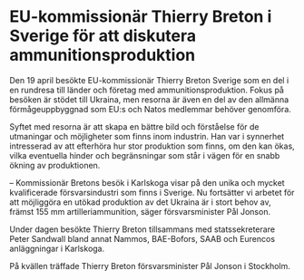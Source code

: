 # EU-kommissionär Thierry Breton i Sverige för att diskutera ammunitionsproduktion

Den 19 april besökte EU\-kommissionär Thierry Breton Sverige som en del i en rundresa till länder och företag med ammunitionsproduktion. Fokus på besöken är stödet till Ukraina, men resorna är även en del av den allmänna förmågeuppbyggnad som EU:s och Natos medlemmar behöver genomföra.


Syftet med resorna är att skapa en bättre bild och förståelse för de utmaningar och möjligheter som finns inom industrin. Han var i synnerhet intresserad av att efterhöra hur stor produktion som finns, om den kan ökas, vilka eventuella hinder och begränsningar som står i vägen för en snabb ökning av produktionen.

– Kommissionär Bretons besök i Karlskoga visar på den unika och mycket kvalificerade försvarsindustri som finns i Sverige. Nu fortsätter vi arbetet för att möjliggöra en utökad produktion av det Ukraina är i stort behov av, främst 155 mm artilleriammunition, säger försvarsminister Pål Jonson.

Under dagen besökte Thierry Breton tillsammans med statssekreterare Peter Sandwall bland annat Nammos, BAE\-Bofors, SAAB och Eurencos anläggningar i Karlskoga.

På kvällen träffade Thierry Breton försvarsminister Pål Jonson i Stockholm.
